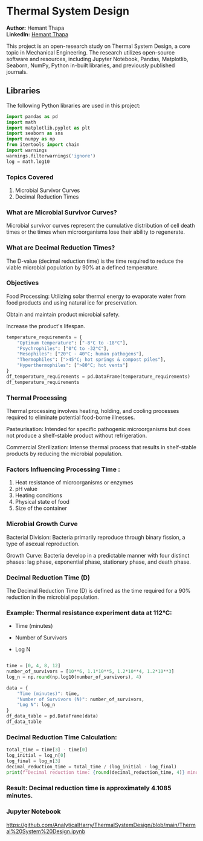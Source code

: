 # Thermal System Design 

**Author:** Hemant Thapa  
**LinkedIn:** [Hemant Thapa](https://www.linkedin.com/in/thapahemant/)

This project is an open-research study on Thermal System Design, a core topic in Mechanical Engineering. The research utilizes open-source software and resources, including Jupyter Notebook, Pandas, Matplotlib, Seaborn, NumPy, Python in-built libraries, and previously published journals.


## Libraries

The following Python libraries are used in this project:

```python
import pandas as pd
import math
import matplotlib.pyplot as plt
import seaborn as sns
import numpy as np
from itertools import chain
import warnings
warnings.filterwarnings('ignore')
log = math.log10
```

### Topics Covered

1. Microbial Survivor Curves
2. Decimal Reduction Times

### What are Microbial Survivor Curves?

Microbial survivor curves represent the cumulative distribution of cell death times or the times when microorganisms lose their ability to regenerate.

### What are Decimal Reduction Times?

The D-value (decimal reduction time) is the time required to reduce the viable microbial population by 90% at a defined temperature.

### Objectives

Food Processing: Utilizing solar thermal energy to evaporate water from food products and using natural ice for preservation.

Obtain and maintain product microbial safety.

Increase the product's lifespan.

```python
temperature_requirements = {
    "Optimum temperature": ["-8°C to -18°C"],
    "Psychrophiles": ["0°C to -32°C"],
    "Mesophiles": ["20°C - 40°C; human pathogens"],
    "Thermophiles": [">45°C; hot springs & compost piles"],
    "Hyperthermophiles": [">80°C; hot vents"]
}
df_temperature_requirements = pd.DataFrame(temperature_requirements)
df_temperature_requirements
```

### Thermal Processing

Thermal processing involves heating, holding, and cooling processes required to eliminate potential food-borne illnesses.

Pasteurisation: Intended for specific pathogenic microorganisms but does not produce a shelf-stable product without refrigeration.

Commercial Sterilization: Intense thermal process that results in shelf-stable products by reducing the microbial population.

### Factors Influencing Processing Time : 

1. Heat resistance of microorganisms or enzymes
2. pH value
3. Heating conditions
4. Physical state of food
5. Size of the container


### Microbial Growth Curve

Bacterial Division: Bacteria primarily reproduce through binary fission, a type of asexual reproduction.

Growth Curve: Bacteria develop in a predictable manner with four distinct phases: lag phase, exponential phase, stationary phase, and death phase.

### Decimal Reduction Time (D)

The Decimal Reduction Time (D) is defined as the time required for a 90% reduction in the microbial population.

### Example: Thermal resistance experiment data at 112°C:

- Time (minutes)

- Number of Survivors

- Log N

``` python

time = [0, 4, 8, 12]
number_of_survivors = [10**6, 1.1*10**5, 1.2*10**4, 1.2*10**3]
log_n = np.round(np.log10(number_of_survivors), 4)

data = {
    "Time (minutes)": time,
    "Number of Survivors (N)": number_of_survivors,
    "Log N": log_n
}
df_data_table = pd.DataFrame(data)
df_data_table
```

### Decimal Reduction Time Calculation:

```python
total_time = time[3] - time[0]
log_initial = log_n[0]
log_final = log_n[3]
decimal_reduction_time = total_time / (log_initial - log_final)
print(f"Decimal reduction time: {round(decimal_reduction_time, 4)} minutes")
```

### Result: Decimal reduction time is approximately 4.1085 minutes.

### Jupyter Notebook 

https://github.com/AnalyticalHarry/ThermalSystemDesign/blob/main/Thermal%20System%20Design.ipynb


